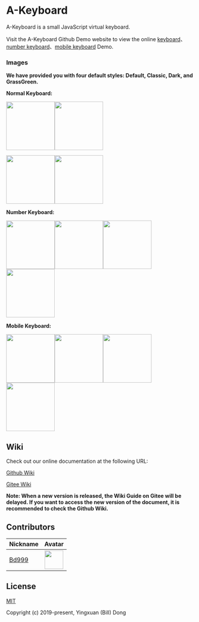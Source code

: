 # A-Keyboard
A-Keyboard is a small JavaScript virtual keyboard.

Visit the A-Keyboard Github Demo website to view the online [keyboard](https://18510047382.github.io/A-Keyboard/test/index.html)、[number keyboard](https://18510047382.github.io/A-Keyboard/test/index.number.html)、[mobile keyboard](https://18510047382.github.io/A-Keyboard/test/index.mobile.html) Demo.

### Images
**We have provided you with four default styles: Default, Classic, Dark, and GrassGreen.**

**Normal Keyboard:**

<img src='https://raw.githubusercontent.com/18510047382/A-Keyboard/master/img/default.png' height='130px'><img src='https://raw.githubusercontent.com/18510047382/A-Keyboard/master/img/classic.png' height='130px'>

<img src='https://raw.githubusercontent.com/18510047382/A-Keyboard/master/img/dark.png' height='130px'><img src='https://raw.githubusercontent.com/18510047382/A-Keyboard/master/img/grassGreen.png' height='130px'>

**Number Keyboard:**

<img src='https://raw.githubusercontent.com/18510047382/A-Keyboard/master/img/default-num.png' height='130px'><img src='https://raw.githubusercontent.com/18510047382/A-Keyboard/master/img/classic-num.png' height='130px'><img src='https://raw.githubusercontent.com/18510047382/A-Keyboard/master/img/dark-num.png' height='130px'><img src='https://raw.githubusercontent.com/18510047382/A-Keyboard/master/img/grassGreen-num.png' height='130px'>

**Mobile Keyboard:**

<img src='https://raw.githubusercontent.com/18510047382/A-Keyboard/master/img/default-mobile.png' height='130px'><img src='https://raw.githubusercontent.com/18510047382/A-Keyboard/master/img/classic-mobile.png' height='130px'><img src='https://raw.githubusercontent.com/18510047382/A-Keyboard/master/img/dark-mobile.png' height='130px'><img src='https://raw.githubusercontent.com/18510047382/A-Keyboard/master/img/grassGreen-mobile.png' height='130px'>

## Wiki
Check out our online documentation at the following URL:

[Github Wiki](https://github.com/18510047382/A-Keyboard/wiki)

[Gitee Wiki](https://gitee.com/bd999/A-Keyboard/wikis)

**Note: When a new version is released, the Wiki Guide on Gitee will be delayed. If you want to access the new version of the document, it is recommended to check the Github Wiki.**

## Contributors
|Nickname|Avatar|
|---|---|
|[Bd999](https://github.com/18510047382)|<img src='https://avatars0.githubusercontent.com/u/45157599?s=460&v=4' height='50px'>|

## License
[MIT](https://opensource.org/licenses/MIT)

Copyright (c) 2019-present, Yingxuan (Bill) Dong
